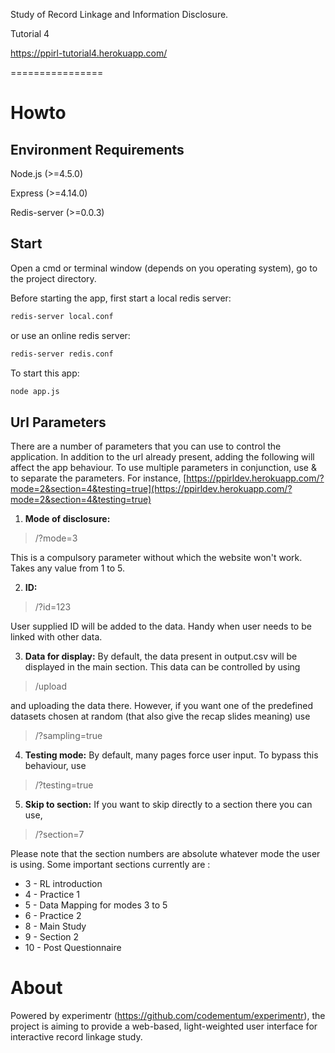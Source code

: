 Study of Record Linkage and Information Disclosure.

Tutorial 4

https://ppirl-tutorial4.herokuapp.com/

================
# Howto
## Environment Requirements

  Node.js (>=4.5.0)

  Express (>=4.14.0)

  Redis-server (>=0.0.3)

## Start
Open a cmd or terminal window (depends on you operating system), go to the project directory.

Before starting the app, first start a local redis server:
```sh
redis-server local.conf
```
or use an online redis server:
```sh
redis-server redis.conf
```
To start this app:
```sh
node app.js
```
## Url Parameters
There are a number of parameters that you can use to control the application. In addition to the url already present, adding the following will affect the app behaviour. To use multiple parameters in conjunction, use & to separate the parameters. For instance,
[https://ppirldev.herokuapp.com/?mode=2&section=4&testing=true](https://ppirldev.herokuapp.com/?mode=2&section=4&testing=true)

1. **Mode of disclosure:**

> /?mode=3

This is a compulsory parameter without which the website won't work. Takes any value from 1 to 5. 

2. **ID:**

> /?id=123

User supplied ID will be added to the data. Handy when user needs to be linked with other data. 

3. **Data for display:**
By default, the data present in output.csv will be displayed in the main section. This data can be controlled by using 
> /upload

and uploading the data there. 
However, if you want one of the predefined datasets chosen at random (that also give the recap slides meaning) use
> /?sampling=true

4. **Testing mode:**
By default, many pages force user input. To bypass this behaviour, use
> /?testing=true

5. **Skip to section:**
If you want to skip directly to a section there you can use,
> /?section=7

Please note that the section numbers are absolute whatever mode the user is using. Some important sections currently are :

* 3 - RL introduction
* 4 - Practice 1
* 5 - Data Mapping for modes 3 to 5
* 6 - Practice 2
* 8 - Main Study
* 9 - Section 2
* 10 - Post Questionnaire 

# About
Powered by experimentr (https://github.com/codementum/experimentr), the project is aiming to provide a web-based, light-weighted user interface for interactive record linkage study.
